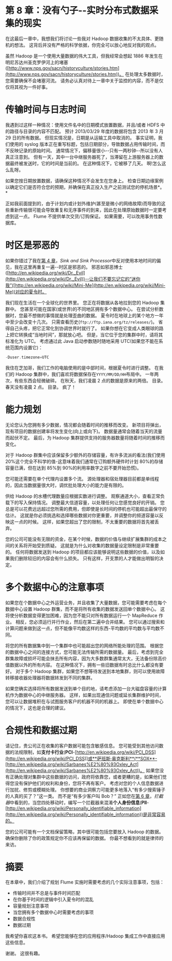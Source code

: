 # 第 8 章：没有勺子--实时分布式数据采集的现实

在这最后一章中，我想我们将讨论一些我对 Hadoop 数据收集的不太具体、更随机的想法。 这背后并没有严格的科学依据，你完全可以放心地反对我的观点。

虽然 Hadoop 是一个使用大量数据的伟大工具，但我经常会想起 1886 年发生在明尼苏达州圣克罗伊河上的堵塞([http://www.nps.gov/sacn/historyculture/stories.htm](http://www.nps.gov/sacn/historyculture/stories.htm))。 在处理太多数据时，您需要确保不会堵塞河流。 请务必认真对待上一章中关于监控的内容，而不是仅仅将其视为一件好事。

# 传输时间与日志时间

我遇到过这样一种情况：使用文件名中的日期模式放置数据，并且/或者 HDFS 中的路径与目录的内容不匹配。 预计 2013/03/29 年度的数据将包含 2013 年 3 月 29 日的所有数据。 但现实情况是，日期是从运输工具中取消的。 事实证明，我们使用的 syslog 版本正在重写标题，包括日期部分，导致数据占用传输时间，而不反映记录的原始时间。 通常情况下，偏移量很小--只有一两秒钟--所以没有人真正注意到。 但有一天，其中一台中继服务器死了，当滞留在上游服务器上的数据最终被发送时，它的时间是当前的。 在这种情况下，它被移了几天。 啊!怎么这么乱呀。

如果您按日期放置数据，请确保这种情况不会发生在您身上。 检查日期边缘案例以确定它们是否符合您的预期，并确保在真正投入生产之前测试您的停机场景*。*

正如我前面提到的，由于计划内或计划外维护(甚至是微小的网络故障)而导致的这些重新传输很可能会导致重复和无序事件的到来，因此在处理原始数据时一定要考虑到这一点。 Flume 不提供单次交货/订购保证。 如果需要，可以改用事务性数据库。

# 时区是邪恶的

如果你错过了我在[第 4 章](4.html "Chapter 4. Sinks and Sink Processors")，*Sink and Sink Processor*中反对使用本地时间的偏见，我在这里再重复一遍--时区是邪恶的。 邪恶如邪恶博士([http://en.wikipedia.org/wiki/Dr._Evil](http://en.wikipedia.org/wiki/Dr._Evil))--让我们不要忘记它的“迷你我”([http://en.wikipedia.org/wiki/Mini-Me](http://en.wikipedia.org/wiki/Mini-Me))对应的夏令时。

我们现在生活在一个全球化的世界里。 您正在将数据从各地拉到您的 Hadoop 集群中。 您甚至可能在国家(或世界)的不同地区拥有多个数据中心。 在尝试分析数据时，您最不想做的事情就是处理歪曲的数据。 夏令时在地球上的某个地方一年中至少会改变十几次。 只需查看历史(`ftp://ftp.iana.org/tz/releases/`)。 省得自己头疼，把它正常化到协调世界时就行了。 如果你想在它变成人类眼球的路上把它转换成“当地时间”，那就放心吧。 但是，当它位于您的集群中时，请将其标准化为 UTC。 考虑通过此 Java 启动参数随时随地采用 UTC(如果您不能在系统范围内设置它)：

```scala
-Duser.timezone=UTC
```

我住在芝加哥，我们工作的电脑使用的是中部时间，根据夏令时进行调整。 在我们的 Hadoop 集群中，我们喜欢将数据保存在`YYYY/MM/DD/HH`布局中。 一年两次，有些东西会轻微破碎。 在秋天，我们凌晨 2 点的数据是原来的两倍。 目录。 春天没有凌晨 2 点。 目录。 疯了！

# 能力规划

无论您认为您拥有多少数据，情况都会随着时间的推移而改变。 新项目将弹出，现有项目的数据创建率将发生变化(向上或向下)。 数据量通常会随着当天的流量而起伏不定。 最后，为 Hadoop 集群提供支持的服务器数量将随着时间的推移而变化。

对于 Hadoop 群集中应该保留多少额外的存储容量，有许多流派的看法(我们使用 20%这个完全不科学的值-这意味着我们通常在订购额外硬件时计划 80%的存储容量已满，但在达到 85%到 90%的利用率数字之前不要开始恐慌)。

您可能还需要在单个代理内设置多个流。 源处理器和宿处理器目前都是单线程的，因此当数据量很大时，调优批处理大小的能力是有限的。

供给 Hadoop 的水槽代理数量应根据实数进行调整。 观察通道大小，查看正常负载下的写入保持情况。 调整最大信道容量，以处理任何让您感觉良好的开销。 您总是可以花费远远超过您所需的费用，但即使是长时间的停机也可能超出最保守的估计。 这就是你必须挑选和选择哪些数据对你更重要，并调整你的频道容量以反映这一点的时候。 这样，如果您超出了您的限制，不太重要的数据将首先被丢弃。

您的公司可能没有无限的资金，在某个时候，数据的价值与继续扩展集群的成本之间的关系将开始受到质疑。 这就是为什么对收集的数据量设定限制是非常重要的。 任何将数据发送到 Hadoop 的项目都应该能够说明这些数据的价值，以及如果我们删除较旧的内容会有什么损失。 只有这样，开支票的人才能做出明智的决定。

# 多个数据中心的注意事项

如果您在个数据中心之外运营业务，并且收集了大量数据，您可能需要考虑在每个数据中心设置 Hadoop 群集，而不是将所有收集的数据发送回单个数据中心。 这将使分析数据变得更加困难，因为您不能只对所有数据运行一个 MapReduce 作业。 相反，您必须运行并行作业，然后在第二遍中合并结果。 您可以通过搜索和计算问题来做到这一点，但不能像平均数这样的东西-平均数的平均数与平均数不同。

将您的所有数据集中到一个集群中也可能超出您的网络所能处理的范围。 根据您的数据中心之间的连接方式，您可能无法传输所需的数据量。 最后，考虑到完全群集故障或损坏可能会抹去所有内容，因为大多数群集通常太大，无法备份除高价值数据以外的所有内容。 在这种情况下，拥有一些旧数据有时总比什么都没有要好。 对于多个 Hadoop 集群，如果您不想等待发送到本地集群，则可以使用故障转移接收器处理器将数据转发到不同的集群。

如果您确实选择将所有数据发送到单个目的地，请考虑添加一台大磁盘容量的计算机作为数据中心的中继服务器。 这样，如果出现通信问题或延长集群维护时间，您可以让数据堆积在与试图服务客户的机器不同的机器上。 即使在单个数据中心的情况下，这也是合理的建议。

# 合规性和数据过期

请记住，贵公司正在收集的客户数据可能包含敏感信息。 您可能受到其他访问数据的法规限制，如**支付卡行业**(**PCI**-[http://en.wikipedia.org/wiki/PCI_DSS](http://en.wikipedia.org/wiki/PCI_DSS))或**萨班斯·奥克斯利**(**SOX**-[http://en.wikipedia.org/wiki/Sarbanes%E2%80%93Oxley_Act](http://en.wikipedia.org/wiki/Sarbanes%E2%80%93Oxley_Act))。 如果您没有正确处理对集群中这些数据的访问，政府将依靠您，或者更糟的是，如果他们觉得您没有保护他们的权利和身份，您将不再有客户。 考虑对您的个人信息数据进行加扰、修剪或模糊处理。 你想要的商业洞察力可能更多地落入“有多少搜索锤子的人真的买了？”这一类。 而不是“有多少客户叫 Bob？” 正如您在[第 6 章](6.html "Chapter 6. Interceptors, ETL, and Routing")，*拦截器*中看到的，当您四处移动时，编写一个拦截器来混淆**个人身份信息**(**PII**-[http://en.wikipedia.org/wiki/Personally_identifiable_information](http://en.wikipedia.org/wiki/Personally_identifiable_information))是非常容易的。

您的公司可能有一个文档保留策略，其中很可能包括您要放入 Hadoop 的数据。 确保你删除了你的政策规定你不应该再保留的数据。 你最不想看到的就是律师的来访。

# 摘要

在本章中，我们介绍了规划 Flume 实施时需要考虑的几个实际注意事项，包括：

*   传输时间并不总是与事件时间匹配
*   在你基于时间的逻辑中引入夏令时的混乱
*   容量规划注意事项
*   当您拥有多个数据中心时需要考虑的事项
*   数据合规性
*   数据过期

我希望你喜欢这本书。 希望您能够在您的应用程序/Hadoop 集成工作中直接应用这些信息。

谢谢。 这很有趣。